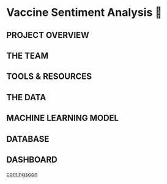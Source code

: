 # Vaccine Sentiment Analysis 💉

## PROJECT OVERVIEW

## THE TEAM

## TOOLS & RESOURCES

## THE DATA

## MACHINE LEARNING MODEL

## DATABASE

## DASHBOARD

[comingsoon](https://user-images.githubusercontent.com/89050277/149342404-364b67d3-54ff-4646-af82-28fee2670027.jpg)
